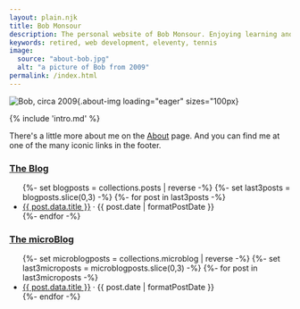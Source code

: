 ```yaml
---
layout: plain.njk
title: Bob Monsour
description: The personal website of Bob Monsour. Enjoying learning and deploying websites with 11ty and Netlify.
keywords: retired, web development, eleventy, tennis
image:
  source: "about-bob.jpg"
  alt: "a picture of Bob from 2009"
permalink: /index.html
---
```


![Bob, circa 2009](/assets/img/about-bob.jpg){.about-img loading="eager" sizes="100px}

{% include 'intro.md' %}

There's a little more about me on the [About](/about/) page. And you can find me at one of the many iconic links in the footer.

<section>
	<div>
		<h3><a href="/archive/">The Blog</a></h3>
		<ul>
			{%- set blogposts = collections.posts | reverse -%}
			{%- set last3posts = blogposts.slice(0,3) -%}
			{%- for post in last3posts -%}
				<li>
					<a href="{{ post.url }}">{{ post.data.title }}</a>&nbsp;&middot;&nbsp;<span class="blogdate">{{ post.date | formatPostDate }}</span>
				</li>
			{%- endfor -%}
		</ul>
	</div>
	<div>
		<h3><a href="/microblog/">The microBlog</a></h3>
		<ul>
			{%- set microblogposts = collections.microblog | reverse -%}
			{%- set last3microposts = microblogposts.slice(0,3) -%}
			{%- for post in last3microposts -%}
				<li>
					<a href="{{ post.url }}">{{ post.data.title }}</a>&nbsp;&middot;&nbsp;<span class="blogdate">{{ post.date | formatPostDate }}</span>
				</li>
			{%- endfor -%}
		</ul>
	</div>
</section>
